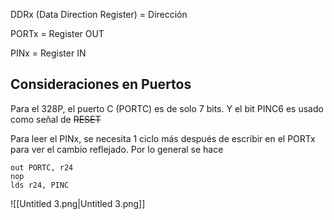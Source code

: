 DDRx (Data Direction Register) = Dirección

PORTx = Register OUT

PINx = Register IN

## Consideraciones en Puertos

Para el 328P, el puerto C (PORTC) es de solo 7 bits. Y el bit PINC6 es usado como señal de ~~RESET~~

  

Para leer el PINx, se necesita 1 ciclo más después de escribir en el PORTx para ver el cambio reflejado. Por lo general se hace

```Assembly
out PORTC, r24
nop 
lds r24, PINC
```

![[Untitled 3.png|Untitled 3.png]]